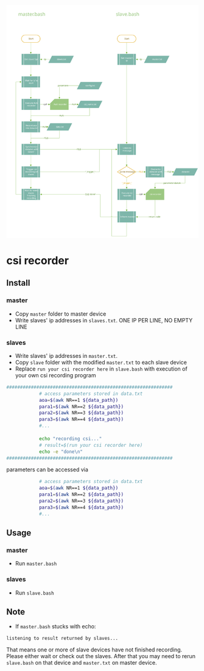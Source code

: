 ![csi_recorder](csi_recorder.svg)

# csi recorder

## Install

### **master**

- Copy ```master``` folder to master device
- Write slaves' ip addresses in ```slaves.txt```. ONE IP PER LINE, NO EMPTY LINE

### **slaves**

- Write slaves' ip addresses in ```master.txt```. 
- Copy ```slave``` folder with the modified ```master.txt``` to each slave device
- Replace ```run your csi recorder here``` in ```slave.bash``` with execution of your own csi recording program

```bash
#############################################################
            # access parameters stored in data.txt
            aoa=$(awk NR==1 ${data_path})
            para1=$(awk NR==2 ${data_path})
            para2=$(awk NR==3 ${data_path})
            para3=$(awk NR==4 ${data_path})
            #...

            echo "recording csi..."
            # result=$(run your csi recorder here)
            echo -e "done\n"
#############################################################
```

parameters can be accessed via

```bash
            # access parameters stored in data.txt
            aoa=$(awk NR==1 ${data_path})
            para1=$(awk NR==2 ${data_path})
            para2=$(awk NR==3 ${data_path})
            para3=$(awk NR==4 ${data_path})
            #...
```

## Usage

### **master**

- Run ```master.bash```

### **slaves**

- Run ```slave.bash```

## Note

- If ```master.bash``` stucks with echo:

```
listening to result returned by slaves...
```

That means one or more of slave devices have not finished recording. Please either wait or check out the slaves. After that you may need to rerun ```slave.bash``` on that device and ```master.txt``` on master device.